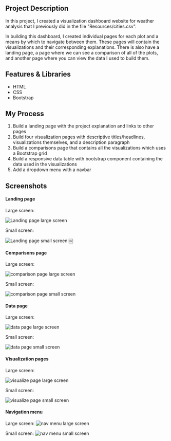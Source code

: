 ## Project Description

In this project, I created a visualization dashboard website for weather analysis that I previously did in the file "Resources/cities.csv".

In building this dashboard, I created individual pages for each plot and a means by which to navigate between them. These pages will contain the visualizations and their corresponding explanations. There is also have a landing page, a page where we can see a comparison of all of the plots, and another page where you can view the data I used to build them.

## Features & Libraries

* HTML
* CSS
* Bootstrap

## My Process

1. Build a landing page with the project explanation and links to other pages
2. Build four visualization pages with descriptive titles/headlines, visualizations themselves, and a description paragraph
3. Build a comparisons page that contains all the visualizations which uses a Bootstrap grid
4. Build a responsive data table with bootstrap component containing the data used in the visualizations
5. Add a dropdown menu with a navbar

## Screenshots

#### <a id="landing-page"></a>Landing page

Large screen:

![Landing page large screen](Images/landingResize.png)

Small screen:

![Landing page small screen](Images/landing-sm.png)
￼

#### <a id="comparisons-page"></a>Comparisons page

Large screen:

![comparison page large screen](Images/comparison-lg.png)

Small screen:

![comparison page small screen](Images/comparison-sm.png)

#### <a id="data-page"></a>Data page

Large screen:

![data page large screen](Images/data-lg.png)


Small screen:

![data page small screen](Images/data-sm.png)

#### <a id="visualization-pages"></a>Visualization pages

Large screen:

![visualize page large screen](Images/visualize-lg.png)

Small screen:

![visualize page small screen](Images/visualize-sm.png)

#### <a id="navigation-menu"></a>Navigation menu

Large screen:
![nav menu large screen](Images/nav-lg.png)

Small screen:
![nav menu small screen](Images/nav-sm.png)

